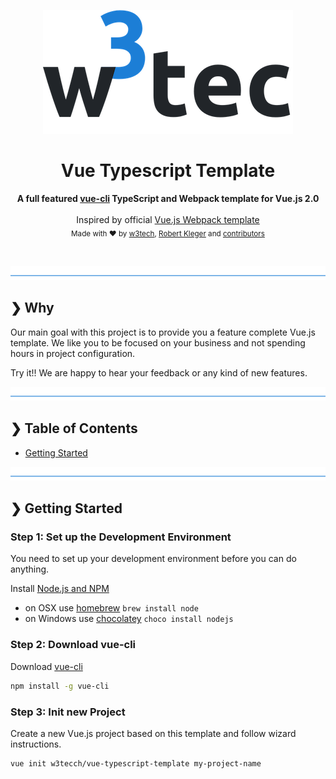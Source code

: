 <p align="center">
  <img src="./w3tec-logo.png" alt="w3tec" width="400" />
</p>

<h1 align="center">Vue Typescript Template</h1>

<p align="center">
  <b>A full featured <a href="https://github.com/vuejs/vue-cli">vue-cli</a> TypeScript and Webpack template for Vue.js 2.0</b>
  </br></br>
  <span>
    Inspired by official <a href="https://github.com/vuejs-templates/webpack">Vue.js Webpack template</a>
  </span>
  </br>
  <sub>
    Made with ❤️ by <a href="https://github.com/w3tecch">w3tech</a>, <a href="https://twitter.com/rkleger">Robert Kleger</a> and <a href="https://github.com/w3tecch/vue-typescript-template/graphs/contributors">contributors</a>
  </sub>
</p>

<br />

![divider](./w3tec-divider.png)

## ❯ Why

Our main goal with this project is to provide you a feature complete Vue.js template.
We like you to be focused on your business and not spending hours in project configuration.

Try it!! We are happy to hear your feedback or any kind of new features.

![divider](./w3tec-divider.png)

## ❯ Table of Contents

- [Getting Started](#-getting-started)

![divider](./w3tec-divider.png)

## ❯ Getting Started

### Step 1: Set up the Development Environment

You need to set up your development environment before you can do anything.

Install [Node.js and NPM](https://nodejs.org/en/download/)

- on OSX use [homebrew](http://brew.sh) `brew install node`
- on Windows use [chocolatey](https://chocolatey.org/) `choco install nodejs`

### Step 2: Download vue-cli

Download <a href="https://github.com/vuejs/vue-cli">vue-cli</a>

```bash
npm install -g vue-cli
```

### Step 3: Init new Project

Create a new Vue.js project based on this template and follow wizard instructions.

```bash
vue init w3tecch/vue-typescript-template my-project-name
```

